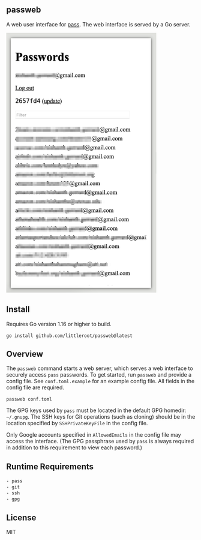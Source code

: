 ## passweb

A web user interface for [pass][1]. The web interface is served by a Go
server.

<img alt="screenshot of passweb user interface" src=".screenshots/front.png" width="400" />

## Install

Requires Go version 1.16 or higher to build.

```
go install github.com/littleroot/passweb@latest
```

## Overview

The `passweb` command starts a web server, which serves a web interface to
securely access `pass` passwords. To get started, run `passweb` and provide a
config file.  See `conf.toml.example` for an example config file. All fields
in the config file are required.

```
passweb conf.toml
```

The GPG keys used by `pass` must be located in the default GPG homedir:
`~/.gnupg`.  The SSH keys for Git operations (such as cloning) should be in
the location specified by `SSHPrivateKeyFile` in the config file.

Only Google accounts specified in `AllowedEmails` in the config file may
access the interface. (The GPG passphrase used by `pass` is always required in
addition to this requirement to view each password.)

## Runtime Requirements

```
- pass
- git
- ssh
- gpg
```

## License

MIT

[1]: http://passworstore.org
